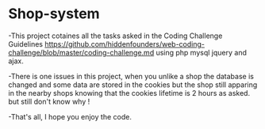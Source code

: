 # Shop-system




-This project cotaines all the tasks asked in the Coding Challenge Guidelines https://github.com/hiddenfounders/web-coding-challenge/blob/master/coding-challenge.md using php mysql jquery and ajax.

-There is one issues in this project, when you unlike a shop the database is changed and some data are stored in the cookies but the shop still apparing in the nearby shops knowing that the cookies lifetime is 2 hours as asked. but still don't know why !

-That's all, I hope you enjoy the code.
